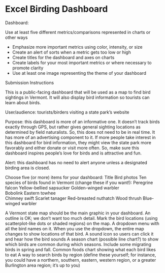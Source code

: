 # Excel Birding Dashboard

Dashboard:

Use at least five different metrics/comparisons represented in charts or other ways
- Emphasize more important metrics using color, intensity, or size
- Create an alert of sorts when a metric gets too low or high
- Create titles for the dashboard and axes on charts
- Create labels for your most important metrics or where necessary to promote clarity
- Use at least one image representing the theme of your dashboard

Submission Instructions

This is a public-facing dashboard that will be used as a map to find bird sightings in Vermont. It will also display bird information so tourists can learn about birds.

User/audience: tourists/birders visiting a state park’s website

Purpose: this dashboard is more of an informative one. It doesn’t track birds exactly through GPS, but rather gives general sighting locations as determined by field naturalists. So, this does not need to be in real time. It has more of an advertising component to it. If more people take interest in this dashboard for bird information, they might view the state park more favorably and either donate or visit more often. So, make sure this dashboard inspires people’s love for birds and is attractive and fun.

Alert: this dashboard has no need to alert anyone unless a designated birding area is closed.

Choose five (or more) items for your dashboard:
Title
Bird photos
Ten species of birds found in Vermont (change these if you want!):
Peregrine falcon
Yellow-bellied sapsucker
Golden-winged warbler	
Bobolink
Eastern towhee	
Chimney swift
Scarlet tanager	
Red-breasted nuthatch
Wood thrush	
Blue-winged warbler

A Vermont state map should be the main graphic in your dashboard. An outline is OK; we don’t want too much detail.
Mark the bird locations (using scatterplot-like dots or shaded regions) on the map.
A dropdown menu with all the bird names on it. When you use the dropdown, the entire map changes to show locations of that bird.
A sound icon so users can click it and hear how the bird sounds
A season chart (possible line chart?) to show which birds are common during which seasons. Include some migrating birds in spring and fall.
Common foods chart showing what each bird likes to eat
A way to search birds by region (define these yourself; for instance, you could have a northern, southern, eastern, western region, or a greater Burlington area region; it’s up to you)
